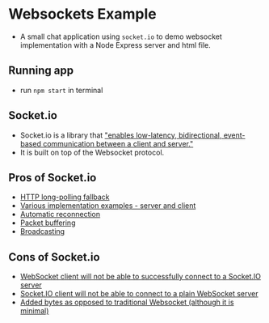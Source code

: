 # Websockets Example
- A small chat application using `socket.io` to demo websocket implementation with a Node Express server and html file.

## Running app
- run `npm start` in terminal

## Socket.io
- Socket.io is a library that ["enables low-latency, bidirectional, event-based communication between a client and server."](https://socket.io/docs/v4/)
- It is built on top of the Websocket protocol.

## Pros of Socket.io
- [HTTP long-polling fallback](https://socket.io/docs/v4/#http-long-polling-fallback)
- [Various implementation examples - server and client](https://socket.io/docs/v4/#what-socketio-is)
- [Automatic reconnection](https://socket.io/docs/v4/#automatic-reconnection)
- [Packet buffering](https://socket.io/docs/v4/#packet-buffering)
- [Broadcasting](https://socket.io/docs/v4/#packet-buffering)

## Cons of Socket.io
- [WebSocket client will not be able to successfully connect to a Socket.IO server](https://socket.io/docs/v4/#what-socketio-is-not)
- [Socket.IO client will not be able to connect to a plain WebSocket server](https://socket.io/docs/v4/#what-socketio-is-not)
- [Added bytes as opposed to traditional Websocket (although it is minimal)](https://socket.io/docs/v4/#packet-buffering)